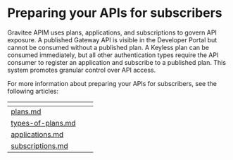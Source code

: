 # Preparing your APIs for subscribers

Gravitee APIM uses plans, applications, and subscriptions to govern API exposure. A published Gateway API is visible in the Developer Portal but cannot be consumed without a published plan. A Keyless plan can be consumed immediately, but all other authentication types require the API consumer to register an application and subscribe to a published plan. This system promotes granular control over API access.

For more information about preparing your APIs for subscribers, see the following articles:



<table data-view="cards"><thead><tr><th data-type="content-ref"></th><th></th><th></th></tr></thead><tbody><tr><td><a href="plans.md">plans.md</a></td><td></td><td></td></tr><tr><td><a href="types-of-plans.md">types-of-plans.md</a></td><td></td><td></td></tr><tr><td><a href="applications.md">applications.md</a></td><td></td><td></td></tr><tr><td><a href="subscriptions.md">subscriptions.md</a></td><td></td><td></td></tr></tbody></table>
